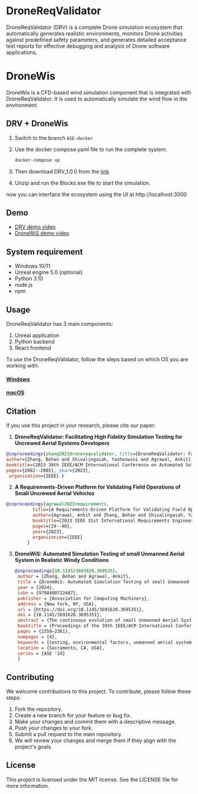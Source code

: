 # DroneReqValidator

DroneReqValidator (DRV) is a complete Drone simulation ecosystem that automatically generates realistic environments, monitors Drone activities against predefined safety parameters, and generates detailed acceptance test reports for effective debugging and analysis of Drone software applications. 

# DroneWis

DroneWis is a CFD-based wind simulation component that is integrated with DroneReqValidator. It is used to automatically simulate the wind flow in the environment.

## DRV + DroneWis

1. Switch to the branch `ASE-docker`

2. Use the docker compose.yaml file to run the complete system. 
    ```bash
    docker-compose up
    ```
3. Then download DRV_1.0.0 from the [link](https://sluedu-my.sharepoint.com/:f:/g/personal/ankit_agrawal_1_slu_edu/ElbD1q-O8fBFgGDqov6Mh5EBsJ90YyPj2fzsIznTP6AX-w?e=XZaPiX)

4. Unzip and run the Blocks.exe file to start the simulation.

now you can interface the ecosystem using the UI at http://localhost:3000


## Demo

- [DRV demo video](https://www.youtube.com/watch?v=Fd9ft55gbO8)
- [DroneWiS demo video](https://youtu.be/khBHEBST8Wc)

## System requirement
- Windows 10/11
- Unreal engine 5.0 (optional)
- Python 3.10
- node.js
- npm


## Usage

DroneReqValidator has 3 main components:
1. Unreal application
2. Python backend
3. React frontend

To use the DroneReqValidator, follow the steps based on which OS you are working with:
#### [Windows](docs/windowsinstallation.md)
#### [macOS](docs/macinstallation.md)

## Citation

If you use this project in your research, please cite our paper:
1. **DroneReqValidator: Facilitating High Fidelity Simulation Testing for Uncrewed Aerial Systems Developers** 
```bibtex
@inproceedings{zhang2023dronereqvalidator, title={DroneReqValidator: Facilitating High Fidelity Simulation Testing for Uncrewed Aerial Systems Developers}, 
author={Zhang, Bohan and Shivalingaiah, Yashaswini and Agrawal, Ankit}, 
booktitle={2023 38th IEEE/ACM International Conference on Automated Software Engineering (ASE)}, 
pages={2082--2085}, year={2023},
 organization={IEEE} }
```

2. **A Requirements-Driven Platform for Validating Field Operations of Small Uncrewed Aerial Vehicles** 

```bibtex
@inproceedings{agrawal2023requirements,
          title={A Requirements-Driven Platform for Validating Field Operations of Small Uncrewed Aerial Vehicles},
          author={Agrawal, Ankit and Zhang, Bohan and Shivalingaiah, Yashaswini and Vierhauser, Michael and Cleland-Huang, Jane},
          booktitle={2023 IEEE 31st International Requirements Engineering Conference (RE)},
          pages={29--40},
          year={2023},
          organization={IEEE}
        }
```
3. **DroneWiS: Automated Simulation Testing of small Unmanned Aerial System in Realistic Windy Conditions**
   ```bibtex
   @inproceedings{10.1145/3691620.3695351,
    author = {Zhang, Bohan and Agrawal, Ankit},
    title = {DroneWiS: Automated Simulation Testing of small Unmanned Aerial System in Realistic Windy Conditions},
    year = {2024},
    isbn = {9798400712487},
    publisher = {Association for Computing Machinery},
    address = {New York, NY, USA},
    url = {https://doi.org/10.1145/3691620.3695351},
    doi = {10.1145/3691620.3695351},
    abstract = {The continuous evolution of small Unmanned Aerial Systems (sUAS) demands advanced testing methodologies to ensure their safe and reliable operations in the real-world. To push the boundaries of sUAS         simulation testing in realistic environments, we previously developed the DroneReqValidator (DRV) platform [11], allowing developers to automatically conduct simulation testing in digital twin of earth. In this paper, we present DRV 2.0, which introduces a novel component called DroneWiS (Drone Wind Simulation). DroneWiS allows sUAS developers to automatically simulate realistic windy conditions and test the resilience of sUAS against wind. Unlike current state-of-the-art simulation tools such as Gazebo and AirSim that only simulate basic wind conditions, DroneWiS leverages Computational Fluid Dynamics (CFD) to compute the unique wind flows caused by the interaction of wind with the objects in the environment such as buildings and uneven terrains. This simulation capability provides deeper insights to developers about the navigation capability of sUAS in challenging and realistic windy conditions. DroneWiS equips sUAS developers with a powerful tool to test, debug, and improve the reliability and safety of sUAS in real-world. A working demonstration is available at https://youtu.be/khBHEBST8Wc.},
    booktitle = {Proceedings of the 39th IEEE/ACM International Conference on Automated Software Engineering},
    pages = {2358–2361},
    numpages = {4},
    keywords = {testing, environmental factors, unmanned aerial systems},
    location = {Sacramento, CA, USA},
    series = {ASE '24}
    }
    ```

## Contributing

We welcome contributions to this project. To contribute, please follow these steps:

1. Fork the repository.
2. Create a new branch for your feature or bug fix.
3. Make your changes and commit them with a descriptive message.
4. Push your changes to your fork.
5. Submit a pull request to the main repository.
6. We will review your changes and merge them if they align with the project's goals.

## License
This project is licensed under the MIT  license. See the LICENSE file for more information.
